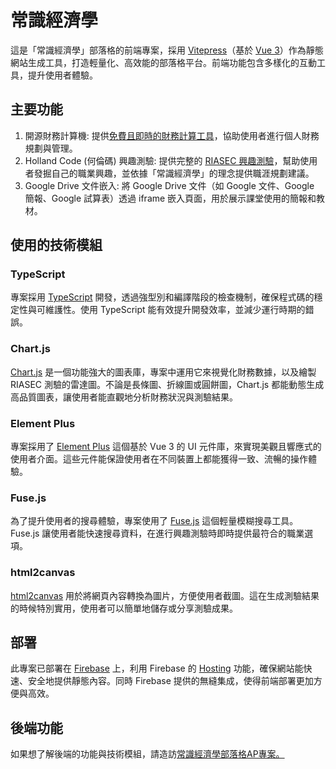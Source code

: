 # 常識經濟學

這是「常識經濟學」部落格的前端專案，採用 [Vitepress](https://vitepress.dev/)（基於 [Vue 3](https://vuejs.org/)）作為靜態網站生成工具，打造輕量化、高效能的部落格平台。前端功能包含多樣化的互動工具，提升使用者體驗。

## 主要功能

1. 開源財務計算機: 提供[免費且即時的財務計算工具](https://econ-sense.com/plan.html)，協助使用者進行個人財務規劃與管理。
1. Holland Code (何倫碼) 興趣測驗: 提供完整的 [RIASEC 興趣測驗](https://econ-sense.com/career/riasec.html)，幫助使用者發掘自己的職業興趣，並依據「常識經濟學」的理念提供職涯規劃建議。
1. Google Drive 文件嵌入: 將 Google Drive 文件（如 Google 文件、Google 簡報、Google 試算表）透過 iframe 嵌入頁面，用於展示課堂使用的簡報和教材。

## 使用的技術模組

### TypeScript

專案採用 [TypeScript](https://www.typescriptlang.org/) 開發，透過強型別和編譯階段的檢查機制，確保程式碼的穩定性與可維護性。使用 TypeScript 能有效提升開發效率，並減少運行時期的錯誤。

### Chart.js

[Chart.js](https://www.chartjs.org/) 是一個功能強大的圖表庫，專案中運用它來視覺化財務數據，以及繪製 RIASEC 測驗的雷達圖。不論是長條圖、折線圖或圓餅圖，Chart.js 都能動態生成高品質圖表，讓使用者能直觀地分析財務狀況與測驗結果。

### Element Plus

專案採用了 [Element Plus](https://element-plus.org/) 這個基於 Vue 3 的 UI 元件庫，來實現美觀且響應式的使用者介面。這些元件能保證使用者在不同裝置上都能獲得一致、流暢的操作體驗。

### Fuse.js

為了提升使用者的搜尋體驗，專案使用了 [Fuse.js](https://www.fusejs.io/) 這個輕量模糊搜尋工具。Fuse.js 讓使用者能快速搜尋資料，在進行興趣測驗時即時提供最符合的職業選項。

### html2canvas

[html2canvas](https://html2canvas.hertzen.com/) 用於將網頁內容轉換為圖片，方便使用者截圖。這在生成測驗結果的時候特別實用，使用者可以簡單地儲存或分享測驗成果。

## 部署

此專案已部署在 [Firebase](https://firebase.google.com/) 上，利用 Firebase 的 [Hosting](https://firebase.google.com/docs/hosting) 功能，確保網站能快速、安全地提供靜態內容。同時 Firebase 提供的無縫集成，使得前端部署更加方便與高效。

## 後端功能

如果想了解後端的功能與技術模組，請造訪[常識經濟學部落格AP專案。](https://github.com/Chuiantw1212/econ-sense-ap-hyper-express)
